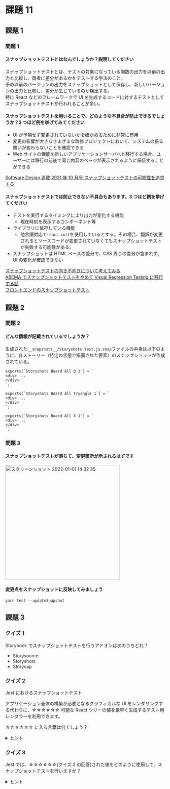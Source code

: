 # 課題 11

## 課題 1

### 問題 1

#### スナップショットテストとはなんでしょうか？説明してください

スナップショットテストとは、テストの対象になっている関数の出力を以前の出力と比較し、両者に差分があるかをテストする手法のこと。  
予め以前のバージョンの出力をスナップショットとして保存し、新しいバージョンの出力と比較し、差分が生じているのか検出する。  
特に React などのフレームワークで UI を生成するコードに対するテストとしてスナップショットテストが行われることが多い。

#### スナップショットテストを用いることで、どのような不具合が防止できるでしょうか？3 つほど例を挙げてみてください

- UI が予期せず変更されていないかを確かめるために非常に有用
- 変更の影響が大きなさまざまな改修プロジェクトにおいて、システムの振る舞いが変わらないことを確認できる
- Web サイトの機能を新しいアプリケーションサーバへと移行する場合、ユーザーには移行の前後で同じ内容のページが表示されるように保証することができる

[Software Design 連載 2021 年 10 月号 スナップショットテストの可能性を追求する](https://tech-blog.monotaro.com/entry/2021/10/21/090000)

#### スナップショットテストでは防止できない不具合もあります。3 つほど例を挙げてください

- テストを実行するタイミングにより出力が変化する機能
  - 現在時刻を表示するコンポーネント等
- ライブラリに依存している機能
  - 他言語対応で`react-intl`を使用しているとする。その場合、翻訳が変更されるとソースコードが変更されていなくてもスナップショットテストが失敗する可能性がある。
- スナップショットは HTML ベースの差分で、CSS 周りの差分が含まれず、UI の変化が確認できない

[スナップショットテストの向き不向きについて考えてみる](https://www.mizdra.net/entry/2021/02/04/003728)  
[ABEMA でスナップショットテストをやめて Visual Regression Testing に移行する話](https://developers.cyberagent.co.jp/blog/archives/29784/)  
[フロントエンドのスナップショットテスト](https://ichi.pro/furonto-endo-no-sunappushotto-tesuto-270085827256954)

## 課題 2

### 問題 2

#### どんな情報が記載されているでしょうか？

生成された`__snapshots__/Storyshots.test.js.snap`ファイルの中身は以下のように、各ストーリー（特定の状態で描画された要素）のスナップショットが作成されている。

```
exports[`Storyshots Board All O 1`] = `
<div> ...
</div>
`;

exports[`Storyshots Board All Tryangle 1`] = `
<div> ...
</div>
`;

exports[`Storyshots Board All X 1`] = `
<div> ...
</div>
`;
```

### 問題 3

#### スナップショットテストが落ちて、変更箇所が示されるはずです

<img width="360" alt="スクリーンショット 2022-01-01 14 32 35" src="https://user-images.githubusercontent.com/49358142/147844596-b9eacaa7-25ec-4286-97ee-f28003aac8a3.png">

#### 変更点をスナップショットに反映してみましょう

```
yarn test --updateSnapshot
```

## 課題 3

### クイズ 1

Storybook でスナップショットテストを行うアドオンは次のうちどれ？

- Storysource
- Storyshots
- Storycap

### クイズ 2

Jest におけるスナップショットテスト

アプリケーション全体の構築が必要となるグラフィカルな UI をレンダリングする代わりに、☆☆☆☆☆☆ 可能な React ツリーの値を素早く生成するテスト用レンダラーを利用できます。

☆☆☆☆☆☆ に入る言葉は何でしょう？

<details>
<summary>ヒント</summary>

[Jest におけるスナップショットテスト](https://jestjs.io/ja/docs/snapshot-testing#jest%E3%81%AB%E3%81%8A%E3%81%91%E3%82%8B%E3%82%B9%E3%83%8A%E3%83%83%E3%83%97%E3%82%B7%E3%83%A7%E3%83%83%E3%83%88%E3%83%86%E3%82%B9%E3%83%88)

</details>

### クイズ 3

Jest では、☆☆☆☆☆☆(クイズ 2 の回答)された値をどのように使用して、スナップショットテストを行いますか？

<details>
<summary>ヒント</summary>

[スナップショットテストとビジュアルの回帰テストの違いは何ですか？](https://jestjs.io/ja/docs/snapshot-testing#%E3%82%B9%E3%83%8A%E3%83%83%E3%83%97%E3%82%B7%E3%83%A7%E3%83%83%E3%83%88%E3%83%86%E3%82%B9%E3%83%88%E3%81%A8%E3%83%93%E3%82%B8%E3%83%A5%E3%82%A2%E3%83%AB%E3%81%AE%E5%9B%9E%E5%B8%B0%E3%83%86%E3%82%B9%E3%83%88%E3%81%AE%E9%81%95%E3%81%84%E3%81%AF%E4%BD%95%E3%81%A7%E3%81%99%E3%81%8B)

</details>
